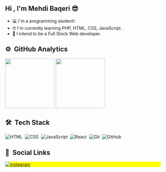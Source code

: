 
 ## Hi , I'm Mehdi Baqeri 😎
 - 💻 I´m a programming student!.
 - 🤓 I´m currently  learning PHP, HTML, CSS, JavaScript.
 - 🎯 I intend to be a Full Stock Web developer.
## ⚙️ &nbsp;GitHub Analytics

<div align="left">
  <img height="160" src="https://github-readme-stats.vercel.app/api?username=mahdi2000bm&show_icons=true&theme=vision-friendly-dark" > 
  <img height="160" src="https://github-readme-stats.vercel.app/api/top-langs/?username=mahdi2000bm&layout=compact&lang&theme=vision-friendly-dark" >
</div>

## 🛠 &nbsp;Tech Stack

![HTML](https://img.shields.io/badge/-HTML-05122A?style=flat&logo=HTML5)&nbsp;
![CSS](https://img.shields.io/badge/-CSS-05122A?style=flat&logo=CSS3&logoColor=1572B6)&nbsp;
![JavaScript](https://img.shields.io/badge/-JavaScript-05122A?style=flat&logo=javascript)&nbsp;
![React](https://img.shields.io/badge/-React-05122A?style=flat&logo=wordpress)&nbsp;
![Git](https://img.shields.io/badge/-Git-05122A?style=flat&logo=git)&nbsp;
![GitHub](https://img.shields.io/badge/-GitHub-05122A?style=flat&logo=github)&nbsp;


##  💬 &nbsp;Social Links

<p align="left" style="background:yellow">
  <a href="https://www.instagram.com/mhdibaqri" target="_blank">
   <img align="center" src="https://img.shields.io/badge/-mhdibaqri07-05122A?style=flat&logo=instagram" alt="instagram"/>
  </a>
</p>


